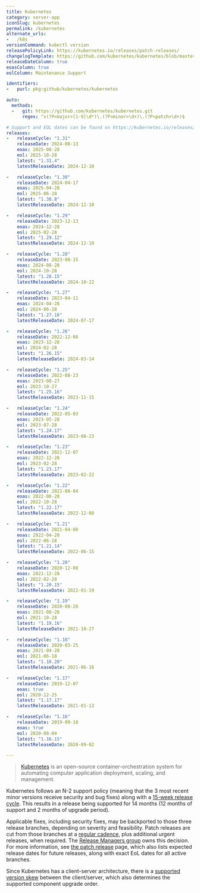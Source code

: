 ```yaml
---
title: Kubernetes
category: server-app
iconSlug: kubernetes
permalink: /kubernetes
alternate_urls:
-   /k8s
versionCommand: kubectl version
releasePolicyLink: https://kubernetes.io/releases/patch-releases/
changelogTemplate: https://github.com/kubernetes/kubernetes/blob/master/CHANGELOG/CHANGELOG-__RELEASE_CYCLE__.md
releaseDateColumn: true
eoasColumn: true
eolColumn: Maintenance Support

identifiers:
-   purl: pkg:github/kubernetes/kubernetes

auto:
  methods:
  -   git: https://github.com/kubernetes/kubernetes.git
      regex: ^v(?P<major>[1-9]\d*)\.(?P<minor>\d+)\.(?P<patch>\d+)$

# Support and EOL dates can be found on https://kubernetes.io/releases/patch-releases/#detailed-release-history-for-active-branches
releases:
-   releaseCycle: "1.31"
    releaseDate: 2024-08-13
    eoas: 2025-08-28
    eol: 2025-10-28
    latest: "1.31.4"
    latestReleaseDate: 2024-12-10

-   releaseCycle: "1.30"
    releaseDate: 2024-04-17
    eoas: 2025-04-28
    eol: 2025-06-28
    latest: "1.30.8"
    latestReleaseDate: 2024-12-10

-   releaseCycle: "1.29"
    releaseDate: 2023-12-13
    eoas: 2024-12-28
    eol: 2025-02-28
    latest: "1.29.12"
    latestReleaseDate: 2024-12-10

-   releaseCycle: "1.28"
    releaseDate: 2023-08-15
    eoas: 2024-08-28
    eol: 2024-10-28
    latest: "1.28.15"
    latestReleaseDate: 2024-10-22

-   releaseCycle: "1.27"
    releaseDate: 2023-04-11
    eoas: 2024-04-28
    eol: 2024-06-28
    latest: "1.27.16"
    latestReleaseDate: 2024-07-17

-   releaseCycle: "1.26"
    releaseDate: 2022-12-08
    eoas: 2023-12-28
    eol: 2024-02-28
    latest: "1.26.15"
    latestReleaseDate: 2024-03-14

-   releaseCycle: "1.25"
    releaseDate: 2022-08-23
    eoas: 2023-08-27
    eol: 2023-10-27
    latest: "1.25.16"
    latestReleaseDate: 2023-11-15

-   releaseCycle: "1.24"
    releaseDate: 2022-05-03
    eoas: 2023-05-28
    eol: 2023-07-28
    latest: "1.24.17"
    latestReleaseDate: 2023-08-23

-   releaseCycle: "1.23"
    releaseDate: 2021-12-07
    eoas: 2022-12-28
    eol: 2023-02-28
    latest: "1.23.17"
    latestReleaseDate: 2023-02-22

-   releaseCycle: "1.22"
    releaseDate: 2021-08-04
    eoas: 2022-08-28
    eol: 2022-10-28
    latest: "1.22.17"
    latestReleaseDate: 2022-12-08

-   releaseCycle: "1.21"
    releaseDate: 2021-04-08
    eoas: 2022-04-28
    eol: 2022-06-28
    latest: "1.21.14"
    latestReleaseDate: 2022-06-15

-   releaseCycle: "1.20"
    releaseDate: 2020-12-08
    eoas: 2021-12-28
    eol: 2022-02-28
    latest: "1.20.15"
    latestReleaseDate: 2022-01-19

-   releaseCycle: "1.19"
    releaseDate: 2020-08-26
    eoas: 2021-08-28
    eol: 2021-10-28
    latest: "1.19.16"
    latestReleaseDate: 2021-10-27

-   releaseCycle: "1.18"
    releaseDate: 2020-03-25
    eoas: 2021-04-28
    eol: 2021-06-18
    latest: "1.18.20"
    latestReleaseDate: 2021-06-16

-   releaseCycle: "1.17"
    releaseDate: 2019-12-07
    eoas: true
    eol: 2020-12-25
    latest: "1.17.17"
    latestReleaseDate: 2021-01-13

-   releaseCycle: "1.16"
    releaseDate: 2019-09-18
    eoas: true
    eol: 2020-08-04
    latest: "1.16.15"
    latestReleaseDate: 2020-09-02

---
```


>[Kubernetes](https://kubernetes.io/) is an open-source container-orchestration system for
> automating computer application deployment, scaling, and management.

Kubernetes follows an N-2 support policy (meaning that the 3 most recent minor versions receive
security and bug fixes) along with a [15-week release cycle][cadence]. This results in a release
being supported for 14 months (12 months of support and 2 months of upgrade period).

Applicable fixes, including security fixes, may be backported to those three release branches,
depending on severity and feasibility. Patch releases are cut from those branches at a
[regular cadence][cadence], plus additional urgent releases, when required.
The [Release Managers group](https://kubernetes.io/releases/release-managers/) owns this decision.
For more information, see [the patch release](https://kubernetes.io/releases/patch-releases/) page,
which also lists expected release dates for future releases, along with exact EoL dates for all
active branches.

Since Kubernetes has a client-server architecture, there is a [supported version skew](https://kubernetes.io/releases/version-skew-policy/#supported-version-skew)
between the client/server, which also determines the supported component upgrade order.

[cadence]: https://github.com/kubernetes/enhancements/tree/master/keps/sig-release/2572-release-cadence "KEP-2572: Defining the Kubernetes Release Cadence"
